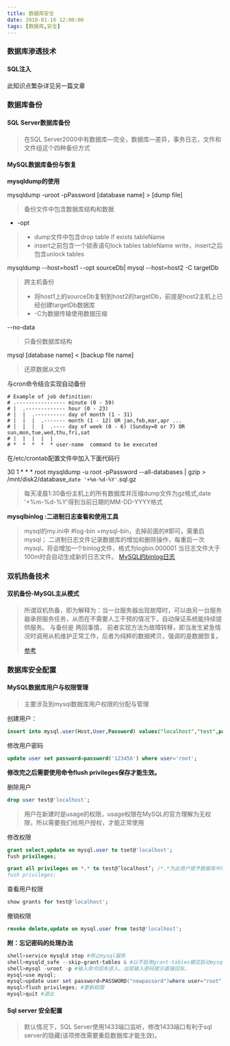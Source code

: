 ```yaml
---
title: 数据库安全
date: 2018-01-16 12:00:00
tags: [数据库,安全]
---
```

### 数据库渗透技术
#### SQL注入
  此知识点繁杂详见另一篇文章
### 数据库备份
#### SQL Server数据库备份
>在SQL Server2000中有数据库—完全，数据库—差异，事务日志，文件和文件组这个四种备份方式
  <!--more-->
#### MySQL数据库备份与恢复

**mysqldump的使用**

 mysqldump -uroot -pPassword [database name] > [dump file]
> 备份文件中包含数据库结构和数据

- -opt
> - dump文件中包含drop table if exists tableName
> - insert之前包含一个锁表语句lock tables tableName write，insert之后包含unlock tables

mysqldump --host=host1 --opt sourceDb| mysql --host=host2 -C targetDb
> 跨主机备份
> - 将host1上的sourceDb复制到host2的targetDb，前提是host2主机上已经创建targetDb数据库
> - -C为数据传输使用数据压缩

--no-data
>只备份数据库结构

mysql [database name] < [backup file name]
>还原数据从文件

与cron命令结合实现自动备份
```
# Example of job definition:
# .---------------- minute (0 - 59)
# |  .------------- hour (0 - 23)
# |  |  .---------- day of month (1 - 31)
# |  |  |  .------- month (1 - 12) OR jan,feb,mar,apr ...
# |  |  |  |  .---- day of week (0 - 6) (Sunday=0 or 7) OR sun,mon,tue,wed,thu,fri,sat
# |  |  |  |  |
# *  *  *  *  * user-name  command to be executed
```
在/etc/crontab配置文件中加入下面代码行

 30 1 * * * root mysqldump -u root -pPassword --all-databases | gzip > /mnt/disk2/database_`date '+%m-%d-%Y'`.sql.gz
>  每天凌晨1:30备份主机上的所有数据库并压缩dump文件为gz格式,date '+%m-%d-%Y'得到当前日期的MM-DD-YYYY格式

**mysqlbinlog :二进制日志查看和使用工具**
>mysql的my.ini中 #log-bin =mysql-bin，去掉前面的#即可，需重启mysql；
>二进制日志文件记录数据库的增加和删除操作，每重启一次mysql，将会增加一个binlog文件，格式为logbin.000001  当日志文件大于100m时会自动生成新的日志文件。
[MySQL的binlog日志](http://www.cnblogs.com/martinzhang/p/3454358.html)

### 双机热备技术
#### 双机备份-MySQL主从模式
>所谓双机热备，即为解释为：当一台服务器出现故障时，可以由另一台服务器承担服务任务，从而在不需要人工干预的情况下，自动保证系统能持续提供服务。
> 与备份是 两回事情， 前者实现方法为故障转移，即当发生紧急情况时调用从机维护正常工作，后者为纯粹的数据拷贝，强调的是数据恢复。
> 
> [参考](http://yunnick.iteye.com/blog/1845301)

### 数据库安全配置
#### MySQL数据库用户与权限管理
>主要涉及到mysql数据库用户权限的分配与管理

创建用户：
```sql
insert into mysql.user(Host,User,Password) values("localhost","test",password("1234"));
```
修改用户密码
```sql
update user set password=password('123456') where user='root';
```
**修改完之后需要使用命令flush privileges保存才能生效。**

删除用户
```sql
drop user test@'localhost';
```
>用户在新建时是usage的权限，usage权限在MySQL的官方理解为无权限，所以需要我们给用户授权，才能正常使用

修改权限
```sql
grant select,update on mysql.user to tset@'localhost';
fush privileges;

grant all privileges on *.* to test@’localhost’; /*.*为此用户授予数据库中所有表所有权限
fush privileges;
```

查看用户权限
```sql
show grants for test@'localhost';
```

撤销权限
```sql
revoke delete,update on mysql.user from test@'localhost';
```

**附：忘记密码的处理办法**
```powershell
shell>service mysqld stop #停止mysql服务
shell>mysqld_safe --skip-grant-tables & #以不启用grant-tables模式启动mysql
shell>mysql -uroot -p #输入命令回车进入，出现输入密码提示直接回车。
mysql>use mysql;
mysql>update user set password=PASSWORD("newpassord")where user="root"; #更改密码为 newpassord
mysql>flush privileges; #更新权限
mysql>quit #退出
```

#### Sql server 安全配置
>默认情况下，SQL Server使用1433端口监听，修改1433端口有利于sql server的隐藏(该项修改需要重启数据库才能生效)。